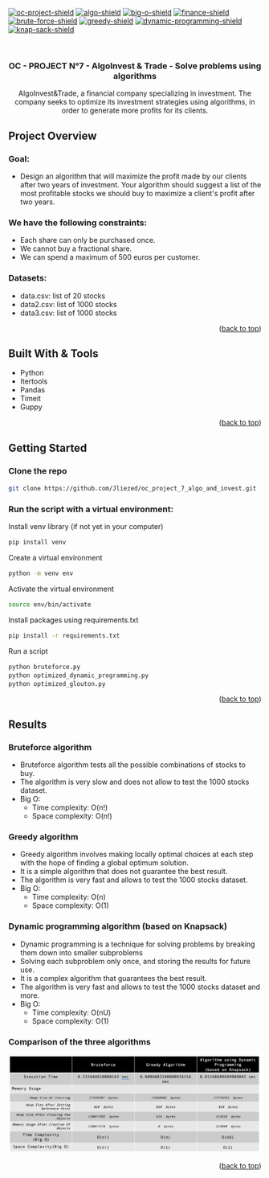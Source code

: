 <div id="top"></div>

<!-- PROJECT SHIELDS -->
<!--
*** I'm using markdown "reference style" links for readability.
*** Reference links are enclosed in brackets [ ] instead of parentheses ( ).
*** See the bottom of this document for the declaration of the reference variables
*** for contributors-url, forks-url, etc. This is an optional, concise syntax you may use.
*** https://www.markdownguide.org/basic-syntax/#reference-style-links
-->

[![oc-project-shield][oc-project-shield]][oc-project-url]
[![algo-shield][algo-shield]][oc-project-url]
[![big-o-shield][big-o-shield]][oc-project-url]
[![finance-shield][finance-shield]][oc-project-url]
[![brute-force-shield][brute-force-shield]][oc-project-url]
[![greedy-shield][greedy-shield]][oc-project-url]
[![dynamic-programming-shield][dynamic-programming-shield]][oc-project-url]
[![knap-sack-shield][knap-sack-shield]][oc-project-url]
<!-- PROJECT LOGO -->
<br />
<div align="center">

<h3 align="center">OC - PROJECT N°7 - AlgoInvest & Trade - Solve problems using algorithms </h3>

  <p align="center">
AlgoInvest&Trade, a financial company specializing in investment. The company seeks to optimize its investment strategies using algorithms, in order to generate more profits for its clients.    <br />

  </p>
</div>




<!-- ABOUT THE PROJECT -->

## Project Overview
### Goal:
- Design an algorithm that will maximize the profit made by our clients after two years of investment. Your algorithm should suggest a list of the most profitable stocks we should buy to maximize a client's profit after two years.

### We have the following constraints:
- Each share can only be purchased once.
- We cannot buy a fractional share.
- We can spend a maximum of 500 euros per customer. 

### Datasets:
- data.csv: list of 20 stocks
- data2.csv: list of 1000 stocks
- data3.csv: list of 1000 stocks


<p align="right">(<a href="#top">back to top</a>)</p>

## Built With & Tools

* Python
* Itertools
* Pandas
* Timeit
* Guppy

<p align="right">(<a href="#top">back to top</a>)</p>



<!-- GETTING STARTED -->

## Getting Started

### Clone the repo

   ```sh
   git clone https://github.com/Jliezed/oc_project_7_algo_and_invest.git
   ```

### Run the script with a virtual environment:

Install venv library (if not yet in your computer)

   ```sh
   pip install venv
   ```

Create a virtual environment

   ```sh
   python -m venv env
   ```

Activate the virtual environment

   ```sh
   source env/bin/activate
   ```

Install packages using requirements.txt

   ```sh
   pip install -r requirements.txt
   ```

Run a script

   ```sh
   python bruteforce.py
   python optimized_dynamic_programming.py
   python optimized_glouton.py
   ```

<p align="right">(<a href="#top">back to top</a>)</p>


## Results
### Bruteforce algorithm
- Bruteforce algorithm tests all the possible combinations of stocks to buy. 
- The algorithm is very slow and does not allow to test the 1000 stocks dataset.
- Big O:
  - Time complexity: O(n!)
  - Space complexity: O(n!)

### Greedy algorithm
- Greedy algorithm involves making locally optimal choices at each step with the hope of finding a global optimum solution.
- It is a simple algorithm that does not guarantee the best result. 
- The algorithm is very fast and allows to test the 1000 stocks dataset.
- Big O:
  - Time complexity: O(n)
  - Space complexity: O(1)

### Dynamic programming algorithm (based on Knapsack)
- Dynamic programming is a technique for solving problems by breaking them down into smaller subproblems
- Solving each subproblem only once, and storing the results for future use. 
- It is a complex algorithm that guarantees the best result.
- The algorithm is very fast and allows to test the 1000 stocks dataset and more.
- Big O:
  - Time complexity: O(nU)
  - Space complexity: O(1)

### Comparison of the three algorithms
![Algorithms comparison](images/algorithms_comparison.png)


<p align="right">(<a href="#top">back to top</a>)</p>






<!-- MARKDOWN LINKS & IMAGES -->
<!-- https://www.markdownguide.org/basic-syntax/#reference-style-links -->

[oc-project-shield]: https://img.shields.io/badge/OPENCLASSROOMS-PROJECT-blueviolet?style=for-the-badge
[topic-algo-shield]: https://img.shields.io/badge/TOPICS-ALGORITHMS-blue?style=for-the-badge
[algo-shield]: https://img.shields.io/badge/-ALGORITHMS-blue?style=for-the-badge
[big-o-shield]: https://img.shields.io/badge/-BIG%20O-blue?style=for-the-badge
[finance-shield]: https://img.shields.io/badge/-FINANCE-blue?style=for-the-badge
[brute-force-shield]: https://img.shields.io/badge/-BRUTE%20FORCE-blue?style=for-the-badge
[greedy-shield]: https://img.shields.io/badge/-GREEDY-blue?style=for-the-badge
[dynamic-programming-shield]: https://img.shields.io/badge/-DYNAMIC%20PROGRAMMING-blue?style=for-the-badge
[knap-sack-shield]: https://img.shields.io/badge/-KNAPSACK-blue?style=for-the-badge
[oc-project-url]: https://openclassrooms.com/fr/paths/518-developpeur-dapplication-python
